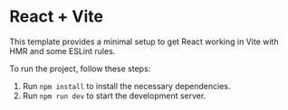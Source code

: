 # React + Vite

This template provides a minimal setup to get React working in Vite with HMR and some ESLint rules.

To run the project, follow these steps:

1. Run `npm install` to install the necessary dependencies.
2. Run `npm run dev` to start the development server.
